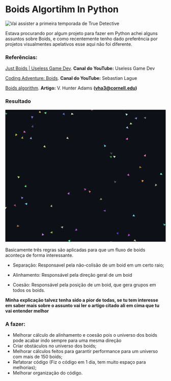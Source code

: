 # **Boids Algortihm In Python**

![Vai assister a primeira temporada de True Detective](birds_true_detective.gif)

Estava procurando por algum projeto para fazer em Python achei alguns assuntos sobre Boids, e como recentemente tenho dado preferência por projetos visualmentes apelativos esse aqui não foi diferente. 

### **Referências:** 
[Just Boids | Useless Game Dev](https://www.youtube.com/watch?v=6dJlhv3hfQ0&t=102s). **Canal do YouTube:** Useless Game Dev

[Coding Adventure: Boids](https://www.youtube.com/watch?v=bqtqltqcQhw&t=151s). **Canal do YouTube:** Sebastian Lague

[Boids algorithm](https://vanhunteradams.com/Pico/Animal_Movement/Boids-algorithm.html). **Artigo:** V. Hunter Adams **(vha3@cornell.edu)**

### **Resultado**
![Resultado](result.gif)

Basicamente três regras são aplicadas para que um fluxo de boids aconteça de forma interessante. 

- Separação: Responsavel pela não-colisão de um boid em um certo raio;

- Alinhamento: Responsável pela direção geral de um boid

- Coesão: Responsável pela posição de um boid, que gera grupos em todos os boids.

**Minha explicação talvez tenha sido a pior de todas, se tu tem interesse em saber mais sobre o assunto vai ler o artigo citado ali em cima que tu vai entender melhor**

### **A fazer:**
- Melhorar cálculo de alinhamento e coesão pois o universo dos boids pode acabar indo sempre para uma mesma direção
- Criar obstáculos no universo dos boids;
- Melhorar cálculos feitos para garantir performance para um universo com mais de 150 boids;
- Refatorar código (Fiz o código em 1 dia, tem muito espaço para melhorias);
- Melhorar organização do código.
